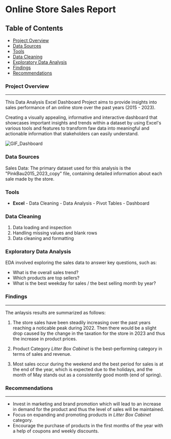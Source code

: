 # Online Store Sales Report

## Table of Contents

- [Project Overview](#project-overview)
- [Data Sources](#data-sources)
- [Tools](#tools)
- [Data Cleaning](#data-cleaning)
- [Exploratory Data Analysis](#exploratory-data-analysis)
- [Findings](#findings)
- [Recommendations](#recommendations)

### Project Overview
---

This Data Analysis Excel Dashboard Project aims to provide insights into sales performance of an online store over the past years (2015 - 2023). 

Creating a visually appealing, informative and interactive dashboard that showcases important insights and trends within a dataset by using Excel's various tools and features to transform faw data into meaningful and actionable information that stakeholders can easily understand.


![GIF_Dashboard](https://github.com/bospink/Excel_project/assets/126882792/ef6a9b84-c841-450a-8dba-802e31a8f237)


### Data Sources

Sales Data: The primary dataset used for this analysis is the "PinkBau2015_2023_copy" file, containing detailed information about each sale made by the store.

### Tools

- **Excel** - Data Cleaning - Data Analysis - Pivot Tables - Dashboard

### Data Cleaning

1. Data loading and inspection
2. Handling missing values and blank rows
3. Data cleaning and formatting

### Exploratory Data Analysis

EDA involved exploring the sales data to answer key questions, such as:

- What is the overall sales trend?
- Which products are top sellers?
- What is the best weekday for sales / the best selling month by year?

### Findings
---
The anlaysis results are summarized as follows:

1. The store sales have been steadily increasing over the past years reaching a noticable peak during 2022. Then there would be a slight drop caused by the change in the taxation for the store in 2023 and thus the increase in product prices.

2. Product Category *Litter Box Cabinet* is the best-performing category in terms of sales and revenue.

3. Most sales occur during the weekend and the best period for sales is at the end of the year, which is expected due to the holidays, and the month of May stands out as a consistently good month (end of spring). 

### Recommendations
---
- Invest in marketing and brand promotion which will lead to an increase in demand for the product and thus the level of sales will be maintained.
- Focus on expanding and promoting products in *Litter Box Cabinet* category.
- Encourage the purchase of products in the first months of the year with a help of coupons and weekly discounts.
